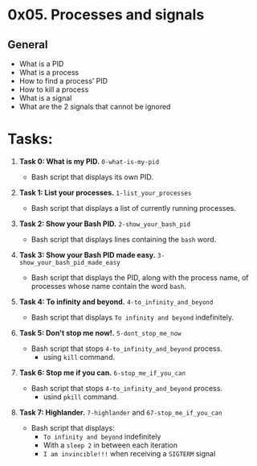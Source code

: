 # 0x05. Processes and signals

## General
  - What is a PID
  - What is a process
  - How to find a process’ PID
  - How to kill a process
  - What is a signal
  - What are the 2 signals that cannot be ignored

# Tasks:

1. **Task 0: What is my PID.** `0-what-is-my-pid`
   - Bash script that displays its own PID.

2. **Task 1: List your processes.** `1-list_your_processes`
   - Bash script that displays a list of currently running processes.

3. **Task 2: Show your Bash PID.** `2-show_your_bash_pid`
   - Bash script that displays lines containing the `bash` word.

4. **Task 3: Show your Bash PID made easy.** `3-show_your_bash_pid_made_easy`
   - Bash script that displays the PID, along with the process name, of processes whose name contain the word `bash`.

5. **Task 4: To infinity and beyond.** `4-to_infinity_and_beyond`
   - Bash script that displays `To infinity and beyond` indefinitely.

6. **Task 5: Don't stop me now!.** `5-dont_stop_me_now`
   - Bash script that stops `4-to_infinity_and_beyond` process.
     - using `kill` command.

7. **Task 6: Stop me if you can.** `6-stop_me_if_you_can`
   - Bash script that stops `4-to_infinity_and_beyond` process.
     - usind `pkill` command.

8. **Task 7: Highlander.** `7-highlander` and `67-stop_me_if_you_can`
   - Bash script that displays:
     - `To infinity and beyond` indefinitely
     - With a `sleep 2` in between each iteration
     - `I am invincible!!!` when receiving a `SIGTERM` signal

